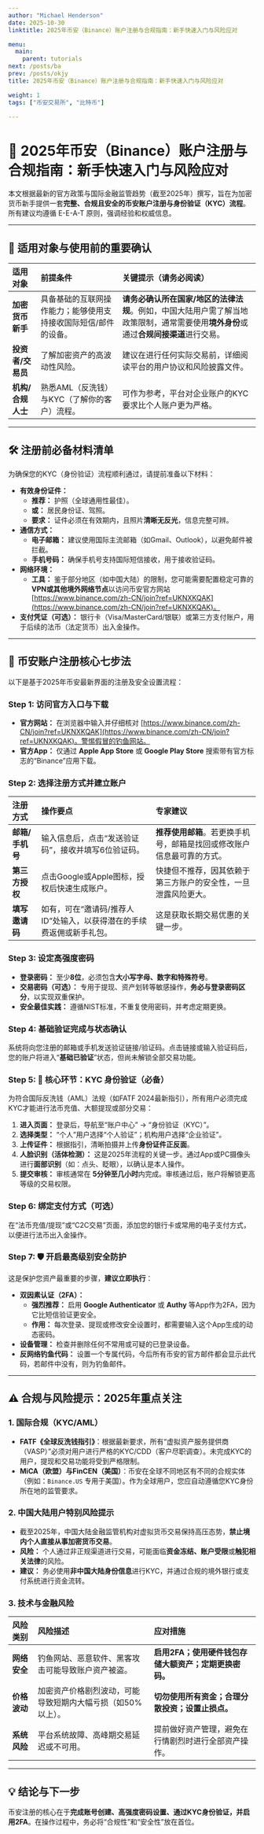 ```yaml
---
author: "Michael Henderson"
date: 2025-10-30
linktitle: 2025年币安（Binance）账户注册与合规指南：新手快速入门与风险应对

menu:
  main:
    parent: tutorials
next: /posts/ba
prev: /posts/okjy
title: 2025年币安（Binance）账户注册与合规指南：新手快速入门与风险应对

weight: 1
tags: ["币安交易所", "比特币"]

---
```

# 🚀 2025年币安（Binance）账户注册与合规指南：新手快速入门与风险应对

本文根据最新的官方政策与国际金融监管趋势（截至2025年）撰写，旨在为加密货币新手提供一套**完整、合规且安全的币安账户注册与身份验证（KYC）流程**。所有建议均遵循 E-E-A-T 原则，强调经验和权威信息。

---

## 🎯 适用对象与使用前的重要确认

| 适用对象 | 前提条件 | 关键提示（请务必阅读） |
| :--- | :--- | :--- |
| **加密货币新手** | 具备基础的互联网操作能力；能够使用支持接收国际短信/邮件的设备。 | **请务必确认所在国家/地区的法律法规**。例如，中国大陆用户需了解当地政策限制，通常需要使用**境外身份**或通过**合规间接渠道**进行交易。 |
| **投资者/交易员** | 了解加密资产的高波动性风险。 | 建议在进行任何实际交易前，详细阅读平台的用户协议和风险披露文件。 |
| **机构/合规人士** | 熟悉AML（反洗钱）与KYC（了解你的客户）流程。 | 可作为参考，平台对企业账户的KYC要求比个人账户更为严格。 |

---

## 🛠️ 注册前必备材料清单

为确保您的KYC（身份验证）流程顺利通过，请提前准备以下材料：

* **有效身份证件：**
    * **推荐：** 护照（全球通用性最佳）。
    * **或：** 居民身份证、驾照。
    * **要求：** 证件必须在有效期内，且照片**清晰无反光**，信息完整可辨。
* **通信方式：**
    * **电子邮箱：** 建议使用国际主流邮箱（如Gmail、Outlook），以避免邮件被拦截。
    * **手机号码：** 确保手机号支持国际短信接收，用于接收验证码。
* **网络环境：**
    * **工具：** 鉴于部分地区（如中国大陆）的限制，您可能需要配置稳定可靠的**VPN或其他境外网络节点**以访问币安官方网站[https://www.binance.com/zh-CN/join?ref=UKNXKQAK](https://www.binance.com/zh-CN/join?ref=UKNXKQAK)。
* **支付凭证（可选）：** 银行卡（Visa/MasterCard/银联）或第三方支付账户，用于后续的法币（法定货币）出入金操作。

---

## 📝 币安账户注册核心七步法

以下是基于2025年币安最新界面的注册及安全设置流程：

### Step 1: 访问官方入口与下载

* **官方网站：** 在浏览器中输入并仔细核对 [https://www.binance.com/zh-CN/join?ref=UKNXKQAK](https://www.binance.com/zh-CN/join?ref=UKNXKQAK)。警惕假冒的钓鱼网站。
* **官方App：** 仅通过 **Apple App Store** 或 **Google Play Store** 搜索带有官方标志的“Binance”应用下载。

### Step 2: 选择注册方式并建立账户

| 注册方式 | 操作要点 | 专家建议 |
| :--- | :--- | :--- |
| **邮箱/手机号** | 输入信息后，点击“发送验证码”，接收并填写6位验证码。 | **推荐使用邮箱**。若更换手机号，邮箱是找回或修改账户信息最可靠的方式。 |
| **第三方授权** | 点击Google或Apple图标，授权后快速生成账户。 | 快捷但不推荐，因其依赖于第三方账户的安全性，一旦泄露风险更大。 |
| **填写邀请码** | 如有，可在“邀请码/推荐人ID”处输入，以获得潜在的手续费返佣或新手礼包。 | 这是获取长期交易优惠的关键一步。 |

### Step 3: 设定高强度密码

* **登录密码：** 至少**8位**，必须包含**大小写字母、数字和特殊符号**。
* **交易密码（可选）：** 专用于提现、资产划转等敏感操作，**务必与登录密码区分**，以实现双重保护。
* **安全最佳实践：** 遵循NIST标准，不重复使用密码，并考虑定期更换。

### Step 4: 基础验证完成与状态确认

系统将向您注册的邮箱或手机发送验证链接/验证码。点击链接或输入验证码后，您的账户将进入“**基础已验证**”状态，但尚未解锁全部交易功能。

### Step 5: 🔑 核心环节：KYC 身份验证（必备）

为符合国际反洗钱（AML）法规（如FATF 2024最新指引），所有用户必须完成KYC才能进行法币充值、大额提现或部分交易：

1.  **进入页面：** 登录后，导航至“账户中心” $\to$ “身份验证（KYC）”。
2.  **选择类型：** “个人”用户选择“个人验证”；机构用户选择“企业验证”。
3.  **上传证件：** 根据指引，清晰拍摄并上传**身份证件正反面**。
4.  **人脸识别（活体检测）：** 这是2025年流程的关键一步。通过App或PC摄像头进行**面部识别**（如：点头、眨眼），以确认是本人操作。
5.  **提交审核：** 审核通常在 **5分钟至几小时**内完成。审核通过后，账户将解锁更高等级的交易权限。

### Step 6: 绑定支付方式（可选）

在“法币充值/提现”或“C2C交易”页面，添加您的银行卡或常用的电子支付方式，以便进行法币出入金操作。

### Step 7: 🛡️ 开启最高级别安全防护

这是保护您资产最重要的步骤，**建议立即执行**：

* **双因素认证（2FA）：**
    * **强烈推荐：** 启用 **Google Authenticator** 或 **Authy** 等App作为2FA，因为它比短信验证更安全。
    * **作用：** 每次登录、提现或修改安全设置时，都需要输入这个App生成的动态密码。
* **设备管理：** 检查并删除任何不常用或可疑的已登录设备。
* **反网络钓鱼代码：** 设置一个专属代码，今后所有币安的官方邮件都会显示此代码，若邮件中没有，则为钓鱼邮件。

---

## ⚠️ 合规与风险提示：2025年重点关注

### 1. 国际合规（KYC/AML）

* **FATF《全球反洗钱指引》**：根据最新要求，所有“虚拟资产服务提供商（VASP）”必须对用户进行严格的KYC/CDD（客户尽职调查）。未完成KYC的用户，提现和交易功能将受到严格限制。
* **MiCA（欧盟）与FinCEN（美国）**：币安在全球不同地区有不同的合规实体（例如：`Binance.US` 专用于美国）。作为全球用户，您应自动遵循您KYC身份所在地的监管要求。

### 2. 中国大陆用户特别风险提示

* 截至2025年，中国大陆金融监管机构对虚拟货币交易保持高压态势，**禁止境内个人直接从事加密货币交易**。
* **风险：** 个人通过非正规渠道进行交易，可能面临**资金冻结、账户受限**或**触犯相关法律**的风险。
* **建议：** 务必使用**非中国大陆身份信息**进行KYC，并通过合规的境外银行或支付系统进行资金流转。

### 3. 技术与金融风险

| 风险类别 | 风险描述 | 应对措施 |
| :--- | :--- | :--- |
| **网络安全** | 钓鱼网站、恶意软件、黑客攻击可能导致账户资产被盗。 | **启用2FA；使用硬件钱包存储大额资产；定期更换密码。** |
| **价格波动** | 加密资产价格剧烈波动，可能导致短期内大幅亏损（如50%以上）。 | **切勿使用所有资金；合理分散投资；设置止损点。** |
| **系统风险** | 平台系统故障、高峰期交易延迟或不可用。 | 提前做好资产管理，避免在行情剧烈时进行全部资产操作。 |

---

## 💡 结论与下一步

币安注册的核心在于**完成账号创建、高强度密码设置、通过KYC身份验证，并启用2FA**。在操作过程中，务必将“合规性”和“安全性”放在首位。
